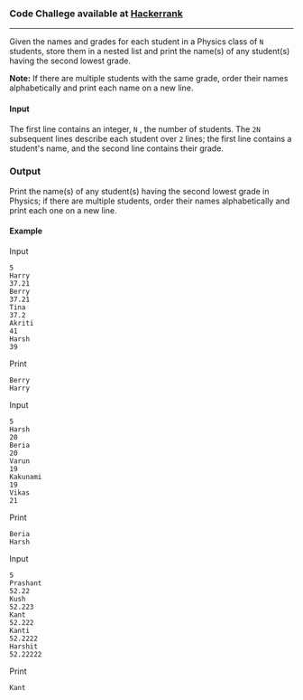 ### Code Challege available at [Hackerrank](https://www.hackerrank.com/challenges/list-comprehensions/problem)
---
Given the names and grades for each student in a Physics class of `N` students, store them in a nested list and print the name(s) of any student(s) having the second lowest grade.

**Note:** If there are multiple students with the same grade, order their names alphabetically and print each name on a new line.
#### Input
The first line contains an integer, `N` , the number of students. 
The `2N` subsequent lines describe each student over `2` lines; the first line contains a student's name, and the second line contains their grade.

### Output
Print the name(s) of any student(s) having the second lowest grade in Physics; if there are multiple students, order their names alphabetically and print each one on a new line.

#### Example
Input
```
5
Harry
37.21
Berry
37.21
Tina
37.2
Akriti
41
Harsh
39
```
Print
```
Berry
Harry
```


Input
```
5
Harsh
20
Beria
20
Varun
19
Kakunami
19
Vikas
21
```
Print
```
Beria
Harsh
```

Input
```
5
Prashant
52.22
Kush
52.223
Kant
52.222
Kanti
52.2222
Harshit
52.22222
```
Print
```
Kant
```
